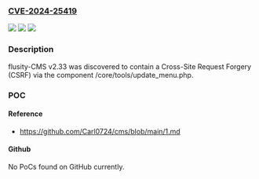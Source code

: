 ### [CVE-2024-25419](https://cve.mitre.org/cgi-bin/cvename.cgi?name=CVE-2024-25419)
![](https://img.shields.io/static/v1?label=Product&message=n%2Fa&color=blue)
![](https://img.shields.io/static/v1?label=Version&message=n%2Fa&color=blue)
![](https://img.shields.io/static/v1?label=Vulnerability&message=n%2Fa&color=brighgreen)

### Description

flusity-CMS v2.33 was discovered to contain a Cross-Site Request Forgery (CSRF) via the component /core/tools/update_menu.php.

### POC

#### Reference
- https://github.com/Carl0724/cms/blob/main/1.md

#### Github
No PoCs found on GitHub currently.


